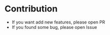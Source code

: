 # Contribution

- If you want add new features, please open PR
- If you found some bug, please open Issue
